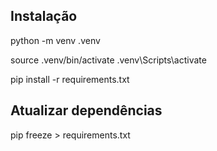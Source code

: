 ## Instalação

python -m venv .venv

source .venv/bin/activate
.venv\Scripts\activate

pip install -r requirements.txt


## Atualizar dependências

pip freeze > requirements.txt